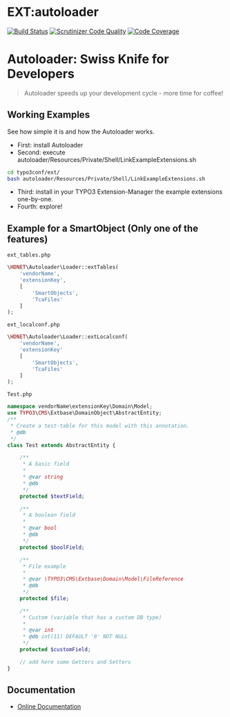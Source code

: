 # EXT:autoloader

[![Build Status](https://travis-ci.org/lochmueller/autoloader.svg?branch=master)](https://travis-ci.org/lochmueller/autoloader)
[![Scrutinizer Code Quality](https://scrutinizer-ci.com/g/lochmueller/autoloader/badges/quality-score.png?b=master)](https://scrutinizer-ci.com/g/lochmueller/autoloader/?branch=master)
[![Code Coverage](https://scrutinizer-ci.com/g/lochmueller/autoloader/badges/coverage.png?b=master)](https://scrutinizer-ci.com/g/lochmueller/autoloader/?branch=master)

Autoloader: Swiss Knife for Developers
======================================

> Autoloader speeds up your development cycle - more time for coffee!

Working Examples
------
See how simple it is and how the Autoloader works.

* First: install Autoloader
* Second: execute autoloader/Resources/Private/Shell/LinkExampleExtensions.sh
```bash
cd typo3conf/ext/
bash autoloader/Resources/Private/Shell/LinkExampleExtensions.sh
```
* Third: install in your TYPO3 Extension-Manager the example extensions one-by-one.
* Fourth: explore!

Example for a SmartObject (Only one of the features)
------

`ext_tables.php`
```php
\HDNET\Autoloader\Loader::extTables(
    'vendorName',
    'extensionKey',
    [
    	'SmartObjects',
    	'TcaFiles'
    ]
);
```

`ext_localconf.php`
```php
\HDNET\Autoloader\Loader::extLocalconf(
	'vendorName',
	'extensionKey'
	[
		'SmartObjects',
		'TcaFiles'
	]
);
```

`Test.php`
```php
namespace vendorName\extensionKey\Domain\Model;
use TYPO3\CMS\Extbase\DomainObject\AbstractEntity;
/**
 * Create a test-table for this model with this annotation.
 * @db
 */
class Test extends AbstractEntity {

	/**
	 * A basic field
	 *
	 * @var string
	 * @db
	 */
	protected $textField;

	/**
	 * A boolean field
	 *
	 * @var bool
	 * @db
	 */
	protected $boolField;

	/**
	 * File example
	 *
	 * @var \TYPO3\CMS\Extbase\Domain\Model\FileReference
	 * @db
	 */
	protected $file;

	/**
	 * Custom (variable that has a custom DB type)
	 *
	 * @var int
	 * @db int(11) DEFAULT '0' NOT NULL
	 */
	protected $customField;

	// add here some Getters and Setters
}
```


Documentation
-------------
* [Online Documentation](http://docs.typo3.org/typo3cms/extensions/autoloader/)
